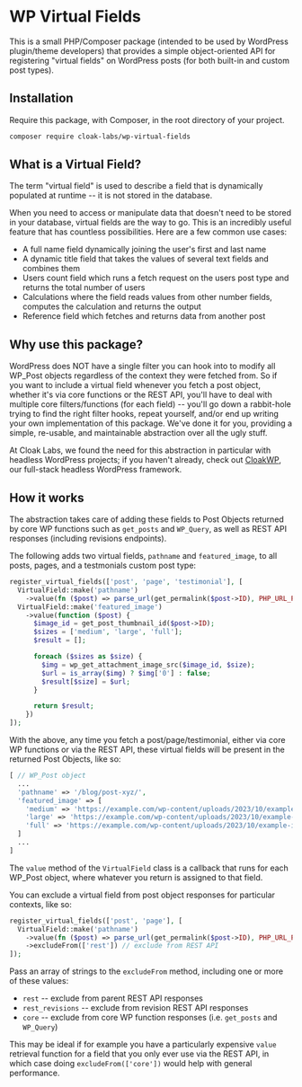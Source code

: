 # WP Virtual Fields

This is a small PHP/Composer package (intended to be used by WordPress plugin/theme developers) that provides a simple object-oriented API for registering "virtual fields" on WordPress posts (for both built-in and custom post types).

## Installation

Require this package, with Composer, in the root directory of your project.

```bash
composer require cloak-labs/wp-virtual-fields
```

## What is a Virtual Field?

The term "virtual field" is used to describe a field that is dynamically populated at runtime -- it is not stored in the database.

When you need to access or manipulate data that doesn't need to be stored in your database, virtual fields are the way to go. This is an incredibly useful feature that has countless possibilities. Here are a few common use cases:

- A full name field dynamically joining the user's first and last name
- A dynamic title field that takes the values of several text fields and combines them
- Users count field which runs a fetch request on the users post type and returns the total number of users
- Calculations where the field reads values from other number fields, computes the calculation and returns the output
- Reference field which fetches and returns data from another post

## Why use this package?

WordPress does NOT have a single filter you can hook into to modify all WP_Post objects regardless of the context they were fetched from. So if you want to include a virtual field whenever you fetch a post object, whether it's via core functions or the REST API, you'll have to deal with multiple core filters/functions (for each field) -- you'll go down a rabbit-hole trying to find the right filter hooks, repeat yourself, and/or end up writing your own implementation of this package. We've done it for you, providing a simple, re-usable, and maintainable abstraction over all the ugly stuff.

At Cloak Labs, we found the need for this abstraction in particular with headless WordPress projects; if you haven't already, check out [CloakWP](https://github.com/cloak-labs/cloakwp-js), our full-stack headless WordPress framework.

## How it works

The abstraction takes care of adding these fields to Post Objects returned by core WP functions such as `get_posts` and `WP_Query`, as well as REST API responses (including revisions endpoints).

The following adds two virtual fields, `pathname` and `featured_image`, to all posts, pages, and a testmonials custom post type:

```php
register_virtual_fields(['post', 'page', 'testimonial'], [
  VirtualField::make('pathname')
    ->value(fn ($post) => parse_url(get_permalink($post->ID), PHP_URL_PATH),
  VirtualField::make('featured_image')
    ->value(function ($post) {
      $image_id = get_post_thumbnail_id($post->ID);
      $sizes = ['medium', 'large', 'full'];
      $result = [];

      foreach ($sizes as $size) {
        $img = wp_get_attachment_image_src($image_id, $size);
        $url = is_array($img) ? $img['0'] : false;
        $result[$size] = $url;
      }

      return $result;
    })
]);
```

With the above, any time you fetch a post/page/testimonial, either via core WP functions or via the REST API, these virtual fields will be present in the returned Post Objects, like so:

```php
[ // WP_Post object
  ...
  'pathname' => '/blog/post-xyz/',
  'featured_image' => [
    'medium' => 'https://example.com/wp-content/uploads/2023/10/example-img-300x225.jpg',
    'large' => 'https://example.com/wp-content/uploads/2023/10/example-img-1024x768.jpg',
    'full' => 'https://example.com/wp-content/uploads/2023/10/example-img.jpg',
  ]
  ...
]
```

The `value` method of the `VirtualField` class is a callback that runs for each WP_Post object, where whatever you return is assigned to that field.

You can exclude a virtual field from post object responses for particular contexts, like so:

```php
register_virtual_fields(['post', 'page'], [
  VirtualField::make('pathname')
    ->value(fn ($post) => parse_url(get_permalink($post->ID), PHP_URL_PATH)
    ->excludeFrom(['rest']) // exclude from REST API
]);
```

Pass an array of strings to the `excludeFrom` method, including one or more of these values:

- `rest` -- exclude from parent REST API responses
- `rest_revisions` -- exclude from revision REST API responses
- `core` -- exclude from core WP function responses (i.e. `get_posts` and `WP_Query`)

This may be ideal if for example you have a particularly expensive `value` retrieval function for a field that you only ever use via the REST API, in which case doing `excludeFrom(['core'])` would help with general performance.
